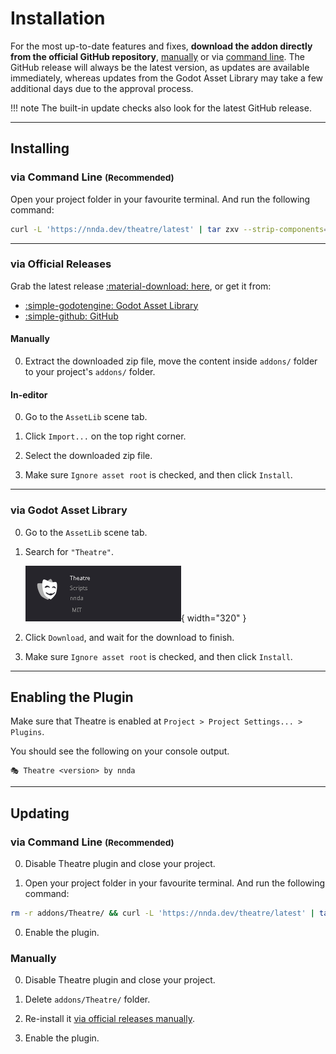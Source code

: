 # Installation

For the most up-to-date features and fixes, **download the addon directly from the official GitHub repository**, [manually](#manually) or via [command line](#via-command-line-recommended). The GitHub release will always be the latest version, as updates are available immediately, whereas updates from the Godot Asset Library may take a few additional days due to the approval process.

!!! note
    The built-in update checks also look for the latest GitHub release.

---

## Installing

### via Command Line <small>(Recommended)</small>

Open your project folder in your favourite terminal. And run the following command:
```sh
curl -L 'https://nnda.dev/theatre/latest' | tar zxv --strip-components=1
```

---

### via Official Releases

Grab the latest release [:material-download: here](https://github.com/nndda/Theatre/archive/refs/tags/0.12.0.zip), or get it from:

- [:simple-godotengine: Godot Asset Library](https://godotengine.org/asset-library/asset/2332)
- [:simple-github: GitHub](https://github.com/nndda/Theatre/releases)

#### Manually

0. Extract the downloaded zip file, move the content inside `addons/` folder to your project's `addons/` folder.

#### In-editor

0. Go to the `AssetLib` scene tab.

0. Click `Import...` on the top right corner.

0. Select the downloaded zip file.

0. Make sure `Ignore asset root` is checked, and then click `Install`.

---

### via Godot Asset Library

0. Go to the `AssetLib` scene tab.

0. Search for `"Theatre"`.

    ![Theatre on AssetLib](./assets/images/installation_assetlib_theatre.png){ width="320" }

0. Click `Download`, and wait for the download to finish.

0. Make sure `Ignore asset root` is checked, and then click `Install`.

---

## Enabling the Plugin

Make sure that Theatre is enabled at `Project > Project Settings... > Plugins`.

You should see the following on your console output.

```
🎭 Theatre <version> by nnda
```

---

## Updating

### via Command Line <small>(Recommended)</small>

0. Disable Theatre plugin and close your project.

0. Open your project folder in your favourite terminal. And run the following command:
```sh
rm -r addons/Theatre/ && curl -L 'https://nnda.dev/theatre/latest' | tar zxv --strip-components=1
```

0. Enable the plugin.

### Manually

0. Disable Theatre plugin and close your project.

0. Delete `addons/Theatre/` folder.

0. Re-install it [via official releases manually](#manually).

0. Enable the plugin.

<!-- 
!!! note
    For updates on `Dialogue` (new `Dialogue` features, syntax, or parser updates), you might want to re-import the written `Dialogue` resources, by using `Project > Tools > 🎭 Theatre > ♻️ Reimport Dialogue resources`.
-->
